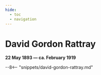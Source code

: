 ```yaml
---
hide:
  - toc
  - navigation 
---
```


# David Gordon Rattray

**22 May 1893 — ca. February 1919**

--8<-- "snippets/david-gordon-rattray.md"
